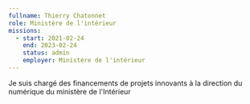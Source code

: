 ```yaml
---
fullname: Thierry Chatonnet
role: Ministère de l'intérieur
missions:
  - start: 2021-02-24
    end: 2023-02-24
    status: admin
    employer: Ministère de l'intérieur
---
```


Je suis chargé des financements de projets innovants à la direction du numérique du ministère de l'Intérieur 
